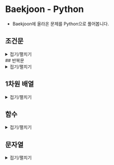 # Baekjoon - Python

- Baekjoon에 올라온 문제를 Python으로 풀어봅니다.

## 조건문
<details>
<summary>접기/펼치기</summary>
<div markdown="1" style="padding-left:40px;">
<table>
<tr><td>문제</td><td>정답</td></tr>
<tr><td>1. <A href = "https://www.acmicpc.net/problem/1330" target = "blank" > 두 수 비교하기 </A></td><td>
▶<A href = "chap02/01두수비교하기.py" target = "blank" > 정답 </A></td>
<tr><td>2. <A href = "https://www.acmicpc.net/problem/9498" target = "blank" > 시험 성적 </A></td><td>
▶<A href = "chap02/02시험성적.py" target = "blank" > 정답 </A></td>
<tr><td>3. <A href = "https://www.acmicpc.net/problem/2753" target = "blank" > 윤년 </A></td><td>
▶<A href = "chap02/03윤년.py" target = "blank" > 정답 </A></td>
<tr><td>4. <A href = "https://www.acmicpc.net/problem/14681" target = "blank" > 사분면 고르기 </A></td><td>
▶<A href = "chap02/04사분면고르기.py" target = "blank" > 정답 </A></td>
<tr><td>5. <A href = "https://www.acmicpc.net/problem/2884" target = "blank" > 알람 시계 </A></td><td>
▶<A href = "chap02/05알람시계.py" target = "blank" > 정답 </A></td>
<tr><td>6. <A href = "https://www.acmicpc.net/problem/2525" target = "blank" > 오븐 시계 </A></td><td>
▶<A href = "chap02/06오븐시계.py" target = "blank" > 정답 </A></td>
<tr><td>7. <A href = "https://www.acmicpc.net/problem/2480" target = "blank" > 주사위 세개 </A></td><td>
▶<A href = "chap02/07주사위세개.py" target = "blank" > 정답 </A></td>
</table>
</div>
</details>
## 반복문
<details>
<summary>접기/펼치기</summary>
<div markdown="1" style="padding-left:40px;">
<table>
<tr><td>문제</td><td>정답</td></tr>
<tr><td>1. <A href = "https://www.acmicpc.net/problem/2739" target = "blank" > 구구단 </A></td><td>
▶<A href = "chap03/01구구단.py" target = "blank" > 정답 </A></td>
<tr><td>2. <A href = "https://www.acmicpc.net/problem/10950" target = "blank" > A+B - 3 </A></td><td>
▶<A href = "chap03/02A+B-3.py" target = "blank" > 정답 </A></td>
<tr><td>3. <A href = "https://www.acmicpc.net/problem/8393" target = "blank" > 합 </A></td><td>
▶<A href = "chap03/03합.py" target = "blank" > 정답 </A></td>
<tr><td>4. <A href = "https://www.acmicpc.net/problem/15552" target = "blank" > 빠른 A+B </A></td><td>
▶<A href = "chap03/04빠른A+B.py" target = "blank" > 정답 </A></td>
<tr><td>5. <A href = "https://www.acmicpc.net/problem/2741" target = "blank" > N 찍기 </A></td><td>
▶<A href = "chap03/05N찍기.py" target = "blank" > 정답 </A></td>
<tr><td>6. <A href = "https://www.acmicpc.net/problem/2742" target = "blank" > 기찍 N </A></td><td>
▶<A href = "chap03/06기찍N.py" target = "blank" > 정답 </A></td>
<tr><td>7. <A href = "https://www.acmicpc.net/problem/11021" target = "blank" > A+B - 7 </A></td><td>
▶<A href = "chap03/07A+B-7.py" target = "blank" > 정답 </A></td>
<tr><td>8. <A href = "https://www.acmicpc.net/problem/11022" target = "blank" > A+B - 8 </A></td><td>
▶<A href = "chap03/08A+B-8.py" target = "blank" > 정답 </A></td>
<tr><td>9. <A href = "https://www.acmicpc.net/problem/2438" target = "blank" > 별 찍기 - 1 </A></td><td>
▶<A href = "chap03/09별찍기-1.py" target = "blank" > 정답 </A></td>
<tr><td>10. <A href = "https://www.acmicpc.net/problem/2439" target = "blank" > 별 찍기 - 2 </A></td><td>
▶<A href = "chap03/10별찍기-2.py" target = "blank" > 정답 </A></td>
<tr><td>11. <A href = "https://www.acmicpc.net/problem/10871" target = "blank" > X보다 작은 수 </A></td><td>
▶<A href = "chap03/11X보다작은수.py" target = "blank" > 정답 </A></td>
<tr><td>12. <A href = "https://www.acmicpc.net/problem/10952" target = "blank" > A+B - 5 </A></td><td>
▶<A href = "chap03/12A+B-5.py" target = "blank" > 정답 </A></td>
<tr><td>13. <A href = "https://www.acmicpc.net/problem/10951" target = "blank" > A+B - 4 </A></td><td>
▶<A href = "chap03/13A+B-4.py" target = "blank" > 정답 </A></td>
<tr><td>14. <A href = "https://www.acmicpc.net/problem/1110" target = "blank" > 더하기 사이클 </A></td><td>
▶<A href = "chap03/14더하기사이클.py" target = "blank" > 정답 </A></td>
</table>
</div>
</details>

## 1차원 배열
<details>
<summary>접기/펼치기</summary>
<div markdown="1" style="padding-left:40px;">
<table>
<tr><td>문제</td><td>정답</td></tr>
<tr><td>1. <A href = "https://www.acmicpc.net/problem/10818" target = "blank" > 최소, 최대 </A></td><td>
▶<A href = "chap04/01최소최대.py" target = "blank" > 정답 </A></td>
<tr><td>2. <A href = "https://www.acmicpc.net/problem/2562" target = "blank" > 최댓값 </A></td><td>
▶<A href = "chap04/02최댓값.py" target = "blank" > 정답 </A></td>
<tr><td>3. <A href = "https://www.acmicpc.net/problem/2577" target = "blank" > 숫자의 개수 </A></td><td>
▶<A href = "chap04/03숫자의개수.py" target = "blank" > 정답 </A></td>
<tr><td>4. <A href = "https://www.acmicpc.net/problem/3052" target = "blank" > 나머지 </A></td><td>
▶<A href = "chap04/04나머지.py" target = "blank" > 정답 </A></td>
<tr><td>5. <A href = "https://www.acmicpc.net/problem/1546" target = "blank" > 	평균 </A></td><td>
▶<A href = "chap04/05평균.py" target = "blank" > 정답 </A></td>
<tr><td>6. <A href = "https://www.acmicpc.net/problem/8958" target = "blank" > 	OX퀴즈 </A></td><td>
▶<A href = "chap04/06OX퀴즈.py" target = "blank" > 정답 </A></td>
<tr><td>7. <A href = "https://www.acmicpc.net/problem/4344" target = "blank" > 평균은 넘겠지 </A></td><td>
▶<A href = "chap04/07평균은넘겠지.py" target = "blank" > 정답 </A></td>
</table>
</div>
</details>

## 함수
<details>
<summary>접기/펼치기</summary>
<div markdown="1" style="padding-left:40px;">
<table>
<tr><td>문제</td><td>정답</td></tr>
<tr><td>1. <A href = "https://www.acmicpc.net/problem/15596" target = "blank" > 정수 N개의 합 </A></td><td>
▶<A href = "chap05/01정수N개의합.py" target = "blank" > 정답 </A></td>
<tr><td>2. <A href = "https://www.acmicpc.net/problem/4673" target = "blank" > 셀프 넘버 </A></td><td>
▶<A href = "chap05/02셀프넘버.py" target = "blank" > 정답 </A></td>
<tr><td>3. <A href = "https://www.acmicpc.net/problem/1065" target = "blank" > 한수 </A></td><td>
▶<A href = "chap05/03한수.py" target = "blank" > 정답 </A></td>
</table>
</div>
</details>

## 문자열
<details>
<summary>접기/펼치기</summary>
<div markdown="1" style="padding-left:40px;">
<table>
<tr><td>문제</td><td>정답</td></tr>
<tr><td>1. <A href = "https://www.acmicpc.net/problem/11654" target = "blank" > 아스키 코드 </A></td><td>
▶<A href = "chap06/01아스키코드.py" target = "blank" > 정답 </A></td>
<tr><td>2. <A href = "https://www.acmicpc.net/problem/11720" target = "blank" > 숫자의 합 </A></td><td>
▶<A href = "chap06/02숫자의합.py" target = "blank" > 정답 </A></td>
<tr><td>3. <A href = "https://www.acmicpc.net/problem/10809" target = "blank" > 알파벳 찾기 </A></td><td>
▶<A href = "chap06/03알파벳찾기.py" target = "blank" > 정답 </A></td>
<tr><td>4. <A href = "https://www.acmicpc.net/problem/2675" target = "blank" > 문자열 반복 </A></td><td>
▶<A href = "chap06/04문자열반복.py" target = "blank" > 정답 </A></td>
<tr><td>5. <A href = "https://www.acmicpc.net/problem/1157" target = "blank" > 단어 공부 </A></td><td>
▶<A href = "chap06/05단어공부.py" target = "blank" > 정답 </A></td>
<tr><td>6. <A href = "https://www.acmicpc.net/problem/1152" target = "blank" > 단어의 개수 </A></td><td>
▶<A href = "chap06/06단어의개수.py" target = "blank" > 정답 </A></td>
<tr><td>7. <A href = "https://www.acmicpc.net/problem/2908" target = "blank" > 상수</A></td><td>
▶<A href = "chap06/07상수.py" target = "blank" > 정답 </A></td>
<tr><td>8. <A href = "https://www.acmicpc.net/problem/5622" target = "blank" > 다이얼</A></td><td>
▶<A href = "chap06/08다이얼.py" target = "blank" > 정답 </A></td>
<tr><td>9. <A href = "https://www.acmicpc.net/problem/2941" target = "blank" > 크로아티아 알파벳 </A></td><td>
▶<A href = "chap06/09크로아티아알파벳.py" target = "blank" > 정답 </A></td>
<tr><td>10. <A href = "https://www.acmicpc.net/problem/1316" target = "blank" > 그룹 단어 체커 </A></td><td>
▶<A href = "chap06/10그룹단어체커.py" target = "blank" > 정답 </A></td>
</table>
</div>
</details>
